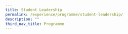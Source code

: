 ```yaml
---
title: Student Leadership
permalink: /experience/programme/student-leadership/
description: ""
third_nav_title: Programme
---
```

